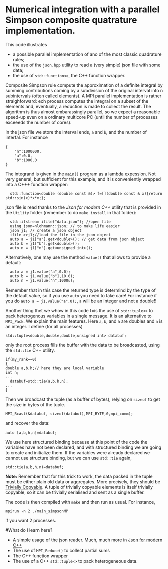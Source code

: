 # Numerical integration with a parallel Simpson composite quatrature implementation.


This code illustrates

- a possible parallel implementation of ano of the most classic quadrature rules;
- the use of the `json.hpp` utility to read a (very simple) json file with some data;
- the use of `std::function<>`, the C++ function wrapper.

Composite Simpson rule compute the approximation of a definite integral by summing contributions coming by a subdivision of the original interval into n subintervals (often called elements). A MPI parallel implementation is rather straighforward: ech process computes the integral on a subset of the elements and, eventually, a reduction is made to collect the result. The algorithm is thus almost embarassingly parallel, so we expect a reasonable speed-up even on a ordinary multicore PC (until the number of processes exceeeds the number of cores).

In the json file we store the interval ends, `a` and `b`, and the number of interfal. For instance

```
{ 
	"n":1000000,
	"a":0.0,
	"b":1000.0
} 
```
The integrand is given in the `main()` program as a lambda expession. Not very general, but sufficient for this example, and it is conveniently wrapped into a 
C+++ function wrapper:

	  std::function<double (double const &)> f=[](double const & x){return std::sin(x)*x*x;};
	
json file is read thanks to the *Json for modern C++* utility that is provided in the `Utility` folder (remember to do `make install` in that folder):

      std::ifstream ifile("data.json"); //open file
      using json=nlohmann::json; // to make life easier
      json j1; // create a json object
      ifile >>j1;//load the file in the json object
      auto a = j1["a"].get<double>(); // get data from json object
      auto b = j1["b"].get<double>();
      auto n = j1["n"].get<unsigned int>();
 
 Alternatively, one may use the method `value()` that allows to provide a default:
 
      auto a = j1.value("a",0.0);
      auto b = j1.value("b"],10.0);
      auto n = j1.value("n",1000u);
 Remember that in this case the returned type is determind by the type of the default value, so if you use `auto` you need to take care! For instance if you do `auto a = j1.value("a",0);`, `a` will be an integer and not a double!!
 
 Another thing thet we whow in this code t=is the use of `std::tuple<>` to pack heterogenous variables in a single message. It is an alternative to
 `MPI_Pack`. We explain the main features. Here `a`, `b`, and `h` are doubles and `n` is an integer. I define (for all processes)
 
	std::tuple<double,double,double,unsigned int> databuf;
only the root process fills the buffer with the data to be broadcasted, using the `std::tie` C++ utility.

	if(my_rank==0)
	{
	double a,b,h;// here they are local variable
	int n;
	...
      databuf=std::tie(a,b,h,n);
	...
	}
	
Then we broadcast the tuple (as a buffer of bytes), relying on `sizeof` to get the size in bytes of the tuple.

	MPI_Bcast(&databuf, sizeof(databuf),MPI_BYTE,0,mpi_comm);
 and recover the data:
   
	auto [a,b,h,n]=databuf;
	
We use here structured binding because at this point of the code the variables have not been declared, and with structured binding we are going to create and initialize them. If the variables were already
declared we cannot use structure binding, but we can use `std::tie` again,
 
	std::tie(a,b,h,n)=databuf;
 
 **Note:** Remember that for this trick to work, the data packed in the tuple must be either plain old data or aggregates. More precisely, they should be [Trivially Copyable](https://en.cppreference.com/w/cpp/named_req/TriviallyCopyable). A tuple of trivially copyable elements is itself trivially copyable, so it can be trivially serialised and sent as a single buffer.
 
 
 The code is then compiled with `make` and then run as usual. For instance,
 
 ```
 mpirun -n 2 ./main_simpsonMP
 ```
 if you want 2 processes. 
 
#What do I learn here?
 
- A simple usage  of the json reader. Much, much more in [Json for modern C++](https://github.com/nlohmann/json)
- The use of `MPI_Reduce()` to collect partial sums
- The C++ function wrapper
- The use of a C++ `std::tuple<>` to pack heterogeneous data. 

 
 
